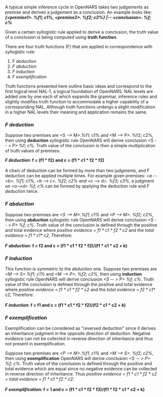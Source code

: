 A typical simple inference cycle in OpenNARS takes two judgements as premise and derives a judgement as a conclusion. An example looks like:<br/>
**_{\<premise1\>. %f1; c1%, \<premise2\>. %f2; c2%} |-- \<conclusion\>. %f; c%_**

Given a certain syllogistic rule applied to derive a conclusion, the truth value of a conclusion is being computed using **truth function**.  

There are four truth functions (F) that are applied in correspondence with syllogistic rule:
1. _F deduction_
2. _F abduction_
3. _F induction_
4. _F exemplification_

Truth functions presented here outline basic ideas and correspond to the first logical level NAL-1, a logical foundation of OpenNARS. NAL levels are added one by one each of which expands the grammar, inference rules and slightly modifies truth function to accommodate a higher capability of a corresponding NAL. Although truth functions undergo a slight modification in a higher NAL levels their meaning and application remains the same. 

### _F deduction_

Suppose two premises are  \<S --> M\>.%f1; c1% and \<M --> P\>. %f2; c2%, then using **deduction** syllogistic rule OpenNARS will derive conclusion  \<S -- > P\> %f; c%. 
Truth value of the conclusion is then a simple multiplication of truth values of premises:<br/>

**_F deduction_: f = (f1 * f2) and c = (f1 * c1 * f2 * f2)**
<br/><br/>
A chain of deduction can be formed by more than two judgments, and F deduction can be applied multiple times. For example given premises: _\<a -->b\>. %f1; c1%,  \<b --> c\>. %f2; c2% and  \<c --> d\>. %f3; c3%_, a judgment on _\<a-->d\> %f; c%_ can be formed by applying the deduction rule and _F deduction_ twice.

### _F abduction_

Suppose two premises are  _\<S --> M\>.%f1; c1%_ and _\<P --> M\>. %f2; c2%_, then using **abduction** syllogistic rule OpenNARS will derive conclusion _\<S -- > P\> %f; c%_. 
Truth value of the conclusion is defined through the positive and total evidence where _positive evidence = f1 * c1 * f2 * c2_ and the _total evidence = f1 * c1* c2_, Therefore:<br/><br/> 
**_F abduction_: f = f2 and c = (f1 * c1 * f2 * f2)/(f1 * c1 * c2 + k)**
<br/>

### _F induction_

This function is symmetric to the abduction one. Suppose two premises are  _\<M --> S\>.%f1; c1%_ and _\<M --> P\>. %f2; c2%_, then using **induction** syllogistic rule OpenNARS will derive conclusion _\<S -- > P\> %f; c%_. 
Truth value of the conclusion is defined through the positive and total evidence where _positive evidence = f1 * c1 * f2 * c2_ and the _total evidence = f2 * c1* c2_, Therefore:<br/><br/> 
**_F induction_: f = f1 and c = (f1 * c1 * f2 * f2)/(f2 * c1 * c2 + k)**
<br/> 

### _F exemplification_

Exemplification can be considered as "reversed deduction" since it derives an inheritance judgment in the opposite direction of deduction. Negative evidence can not be collected in reverse direction of inheritance and thus not present in exemplification.

Suppose two premises are  _\<P --> M\>.%f1; c1%_ and _\<M --> S\>. %f2; c2%_, then using **exemplification** OpenNARS will derive conclusion _\<S -- > P\> %f; c%_. 
Truth value of the conclusion is defined through the positive and total evidence which are equal since no negative evidence can be collected in reverse direction of inheritance. Thus _positive evidence = f1 * c1 * f2 * c2_ = _total evidence = f1 * c1 * f2 * c2_:<br/><br/> 
**_F exemplification_: f = 1 and c = (f1 * c1 * f2 * f2)/(f1 * f2 * c1 * c2 + k)**
<br/> <br/> 





 